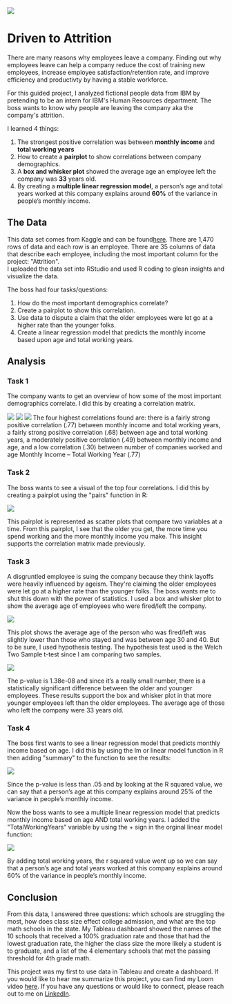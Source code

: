 <img src="images/Massachusetts Education Overview.png"/>

# Driven to Attrition

There are many reasons why employees leave a company. Finding out why employees leave can help a company reduce the cost of training new employees, increase employee satisfaction/retention rate, and improve efficiency and productivty by having a stable workforce.

For this guided project, I analyzed fictional people data from IBM by pretending to be an intern for IBM's Human Resources department. The boss wants to know why people are leaving the company aka the company's attrition. 

I learned 4 things: <br>
  1. The strongest positive correlation was between **monthly income** and **total working years** <br>
  2. How to create a **pairplot** to show correlations between company demographics. <br>
  3. A **box and whisker plot** showed the average age an employee left the company was **33** years old. <br>
  4. By creating a **multiple linear regression model**, a person’s age and total years worked at this company explains around **60%** of the variance in people’s monthly income.

## The Data
This data set comes from Kaggle and can be found<a href="https://www.kaggle.com/datasets/pavansubhasht/ibm-hr-analytics-attrition-dataset">here</a>. 
There are 1,470 rows of data and each row is an employee. There are 35 columns of data that describe each employee, including the most important column for the project: "Attrition".  
I uploaded the data set into RStudio and used R coding to glean insights and visualize the data.

The boss had four tasks/questions:
  1. How do the most important demographics correlate?
  2. Create a pairplot to show this correlation.
  3. Use data to dispute a claim that the older employees were let go at a higher rate than the younger folks.
  4. Create a linear regression model that predicts the monthly income based upon age and total working years.

## Analysis
### Task 1
The company wants to get an overview of how some of the most important demographics correlate. I did this by creating a correlation matrix.

<img src="images/R Correlation1.png?raw=true"/>
<img src="images/R Correlation2.png?raw=true"/>
<img src="images/R Correlation3.png?raw=true"/>
The four highest correlations found are: there is a fairly strong positive correlation (.77) between monthly income and total working years, a fairly strong positive correlation (.68) between age and total working years, a moderately positive correlation (.49) between monthly income and age, and a low correlation (.30) between number of companies worked and age Monthly Income – Total Working Year (.77) <br>

### Task 2
The boss wants to see a visual of the top four correlations. I did this by creating a pairplot using the "pairs" function in R:

<img src="images/R Pairplot.png?raw=true"/>

This pairplot is represented as scatter plots that compare two variables at a time. From this pairplot, I see that the older you get, the more time you spend working and the more monthly income you make. This insight supports the correlation matrix made previously.

### Task 3
A disgruntled employee is suing the company because they think layoffs were heavily influenced by ageism. They're claiming the older employees were let go at a higher rate than the younger folks. The boss wants me to shut this down with the power of statistics. I used a box and whisker plot to show the average age of employees who were fired/left the company.

<img src="images/R Box and Whisker Plot.png?raw=true"/>

This plot shows the average age of the person who was fired/left was slightly lower than those who stayed and was between age 30 and 40. But to be sure, I used hypothesis testing. The hypothesis test used is the Welch Two Sample t-test since I am comparing two samples. 

<img src="images/R Hypothesis Test.png?raw=true"/>

The p-value is 1.38e-08 and since it’s a really small number, there is a statistically significant difference between the older and younger employees. These results support the box and whisker plot in that more younger employees left than the older employees. The average age of those who left the company were 33 years old.

### Task 4
The boss first wants to see a linear regression model that predicts monthly income based on age. I did this by using the lm or linear model function in R then adding "summary" to the function to see the results:

<img src="images/R Linear Model1.png?raw=true"/>

Since the p-value is less than .05 and by looking at the R squared value, we can say that a person’s age at this company explains around 25% of the variance in people’s monthly income. <br>

Now the boss wants to see a multiple linear regression model that predicts monthly income based on age AND total working years. I added the "TotalWorkingYears" variable by using the + sign in the orginal linear model function:

<img src="images/R Linear Model2.png?raw=true"/>

By adding total working years, the r squared value went up so we can say that a person’s age and total years worked at this company explains around 60% of the variance in people’s monthly income.

## Conclusion




From this data, I answered three questions: which schools are struggling the most, how does class size effect college admission, and what are the top math schools in the state. My Tableau dashboard showed the names of the 10 schools that received a 100% graduation rate and those that had the lowest graduation rate, the higher the class size the more likely a student is to graduate, and a list of the 4 elementary schools that met the passing threshold for 4th grade math. 

This project was my first to use data in Tableau and create a dashboard. If you would like to hear me summarize this project, you can find my Loom video  <a href="https://www.loom.com/share/6573c3b7baf64ee2a45619b407ed0c16?sid=f42bb273-2565-4327-b59a-63999b5964fc">here</a>.
If you have any questions or would like to connect, please reach out to me on <a href="https://www.linkedin.com/in/lexie-langella/">LinkedIn</a>.
